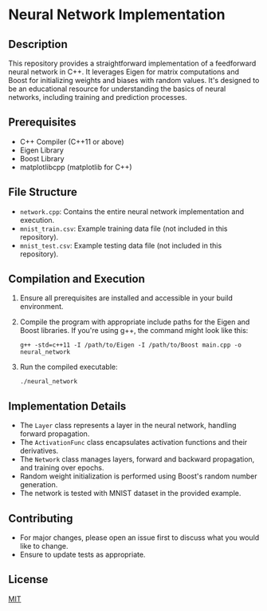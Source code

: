 # Neural Network Implementation

## Description
This repository provides a straightforward implementation of a feedforward neural network in C++. It leverages Eigen for matrix computations and Boost for initializing weights and biases with random values. It's designed to be an educational resource for understanding the basics of neural networks, including training and prediction processes.

## Prerequisites
- C++ Compiler (C++11 or above)
- Eigen Library
- Boost Library
- matplotlibcpp (matplotlib for C++)

## File Structure
- `network.cpp`: Contains the entire neural network implementation and execution.
- `mnist_train.csv`: Example training data file (not included in this repository).
- `mnist_test.csv`: Example testing data file (not included in this repository).

## Compilation and Execution
1. Ensure all prerequisites are installed and accessible in your build environment.
2. Compile the program with appropriate include paths for the Eigen and Boost libraries. If you're using g++, the command might look like this:

    ```
    g++ -std=c++11 -I /path/to/Eigen -I /path/to/Boost main.cpp -o neural_network
    ```

3. Run the compiled executable:

    ```
    ./neural_network
    ```

## Implementation Details
- The `Layer` class represents a layer in the neural network, handling forward propagation.
- The `ActivationFunc` class encapsulates activation functions and their derivatives.
- The `Network` class manages layers, forward and backward propagation, and training over epochs.
- Random weight initialization is performed using Boost's random number generation.
- The network is tested with MNIST dataset in the provided example.

## Contributing
- For major changes, please open an issue first to discuss what you would like to change.
- Ensure to update tests as appropriate.

## License
[MIT](https://choosealicense.com/licenses/mit/)
